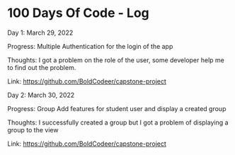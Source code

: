 # 100 Days Of Code - Log

Day 1: March 29, 2022

Progress: Multiple Authentication for the login of the app

Thoughts: I got a problem on the role of the user, some developer help me to find out the problem.

Link: https://github.com/BoldCodeer/capstone-project

Day 2: March 30, 2022

Progress: Group Add features for student user and display a created group

Thoughts: I successfully created a group but I got a problem of displaying a group to the view

Link: https://github.com/BoldCodeer/capstone-project


